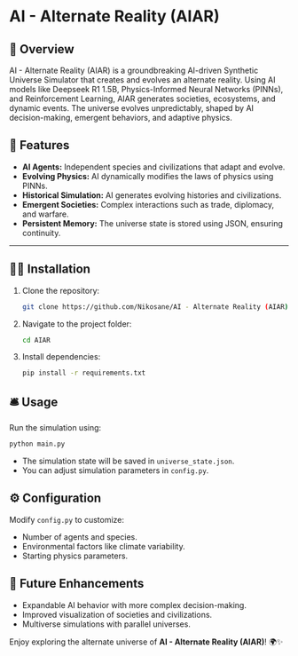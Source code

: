 # AI - Alternate Reality (AIAR)

## 🌌 Overview
AI - Alternate Reality (AIAR) is a groundbreaking AI-driven Synthetic Universe Simulator that creates and evolves an alternate reality. Using AI models like Deepseek R1 1.5B, Physics-Informed Neural Networks (PINNs), and Reinforcement Learning, AIAR generates societies, ecosystems, and dynamic events. The universe evolves unpredictably, shaped by AI decision-making, emergent behaviors, and adaptive physics.

## 🚀 Features
- **AI Agents:** Independent species and civilizations that adapt and evolve.
- **Evolving Physics:** AI dynamically modifies the laws of physics using PINNs.
- **Historical Simulation:** AI generates evolving histories and civilizations.
- **Emergent Societies:** Complex interactions such as trade, diplomacy, and warfare.
- **Persistent Memory:** The universe state is stored using JSON, ensuring continuity.

---

## 🧑‍💻 Installation
1. Clone the repository:
    ```bash
    git clone https://github.com/Nikosane/AI - Alternate Reality (AIAR).git
    ```
2. Navigate to the project folder:
    ```bash
    cd AIAR
    ```
3. Install dependencies:
    ```bash
    pip install -r requirements.txt
    ```

## 🛎️ Usage
Run the simulation using:
```bash
python main.py
```
- The simulation state will be saved in `universe_state.json`.
- You can adjust simulation parameters in `config.py`.

## ⚙️ Configuration
Modify `config.py` to customize:
- Number of agents and species.
- Environmental factors like climate variability.
- Starting physics parameters.

## 🚦 Future Enhancements
- Expandable AI behavior with more complex decision-making.
- Improved visualization of societies and civilizations.
- Multiverse simulations with parallel universes.

Enjoy exploring the alternate universe of **AI - Alternate Reality (AIAR)**! 🌍✨

